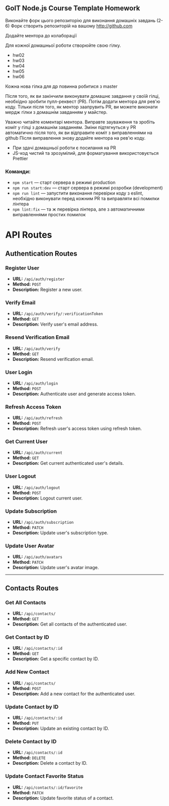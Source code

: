 ## GoIT Node.js Course Template Homework

Виконайте форк цього репозиторію для виконання домашніх завдань (2-6)
Форк створить репозиторій на вашому http://github.com

Додайте ментора до колаборації

Для кожної домашньої роботи створюйте свою гілку.

- hw02
- hw03
- hw04
- hw05
- hw06

Кожна нова гілка для др повинна робитися з master

Після того, як ви закінчили виконувати домашнє завдання у своїй гілці, необхідно зробити пулл-реквест (PR). Потім додати ментора для рев'ю коду. Тільки після того, як ментор заапрувить PR, ви можете виконати мердж гілки з домашнім завданням у майстер.

Уважно читайте коментарі ментора. Виправте зауваження та зробіть коміт у гілці з домашнім завданням. Зміни підтягнуться у PR автоматично після того, як ви відправите коміт з виправленнями на github
Після виправлення знову додайте ментора на рев'ю коду.

- При здачі домашньої роботи є посилання на PR
- JS-код чистий та зрозумілий, для форматування використовується Prettier

### Команди:

- `npm start` &mdash; старт сервера в режимі production
- `npm run start:dev` &mdash; старт сервера в режимі розробки (development)
- `npm run lint` &mdash; запустити виконання перевірки коду з eslint, необхідно виконувати перед кожним PR та виправляти всі помилки лінтера
- `npm lint:fix` &mdash; та ж перевірка лінтера, але з автоматичними виправленнями простих помилок

# API Routes

## Authentication Routes

### Register User

- **URL:** `/api/auth/register`
- **Method:** `POST`
- **Description:** Register a new user.

### Verify Email

- **URL:** `/api/auth/verify/:verificationToken`
- **Method:** `GET`
- **Description:** Verify user's email address.

### Resend Verification Email

- **URL:** `/api/auth/verify`
- **Method:** `GET`
- **Description:** Resend verification email.

### User Login

- **URL:** `/api/auth/login`
- **Method:** `POST`
- **Description:** Authenticate user and generate access token.

### Refresh Access Token

- **URL:** `/api/auth/refresh`
- **Method:** `POST`
- **Description:** Refresh user's access token using refresh token.

### Get Current User

- **URL:** `/api/auth/current`
- **Method:** `GET`
- **Description:** Get current authenticated user's details.

### User Logout

- **URL:** `/api/auth/logout`
- **Method:** `POST`
- **Description:** Logout current user.

### Update Subscription

- **URL:** `/api/auth/subscription`
- **Method:** `PATCH`
- **Description:** Update user's subscription type.

### Update User Avatar

- **URL:** `/api/auth/avatars`
- **Method:** `PATCH`
- **Description:** Update user's avatar image.

---

## Contacts Routes

### Get All Contacts

- **URL:** `/api/contacts/`
- **Method:** `GET`
- **Description:** Get all contacts of the authenticated user.

### Get Contact by ID

- **URL:** `/api/contacts/:id`
- **Method:** `GET`
- **Description:** Get a specific contact by ID.

### Add New Contact

- **URL:** `/api/contacts/`
- **Method:** `POST`
- **Description:** Add a new contact for the authenticated user.

### Update Contact by ID

- **URL:** `/api/contacts/:id`
- **Method:** `PUT`
- **Description:** Update an existing contact by ID.

### Delete Contact by ID

- **URL:** `/api/contacts/:id`
- **Method:** `DELETE`
- **Description:** Delete a contact by ID.

### Update Contact Favorite Status

- **URL:** `/api/contacts/:id/favorite`
- **Method:** `PATCH`
- **Description:** Update favorite status of a contact.
